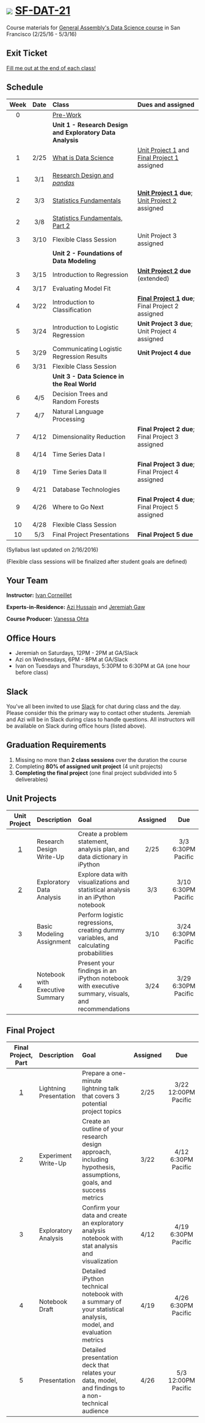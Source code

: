 # ![](https://ga-dash.s3.amazonaws.com/production/assets/logo-9f88ae6c9c3871690e33280fcf557f33.png) [SF-DAT-21](https://github.com/ga-students/SF-DAT-21)

Course materials for [General Assembly's Data Science course](https://generalassemb.ly/education/data-science/san-francisco) in San Francisco (2/25/16 - 5/3/16)

## Exit Ticket

[Fill me out at the end of each class!](http://tiny.cc/dat21)

## Schedule

| Week | Date | Class | Dues and assigned |
|:---:|:---:|:---|:---|
| 0 | | [Pre-Work](./pre-work) | |
| | | **Unit 1 - Research Design and Exploratory Data Analysis** |
| 1 | 2/25 | [What is Data Science](./classes/01) | [Unit Project 1](./unit-projects/1) and [Final Project 1](./final-project/1) assigned |
| 1 | 3/1 | [Research Design and _pandas_](./classes/02) | |
| 2 | 3/3 | [Statistics Fundamentals](./classes/03) | **[Unit Project 1](./unit-projects/1) due**; [Unit Project 2](./unit-projects/2) assigned |
| 2 | 3/8 | [Statistics Fundamentals, Part 2](./classes/04) | |
| 3 | 3/10 | Flexible Class Session | Unit Project 3 assigned |
| | | **Unit 2 - Foundations of Data Modeling** | |
| 3 | 3/15 | Introduction to Regression | **[Unit Project 2](./unit-projects/2) due** (extended) |
| 4 | 3/17 | Evaluating Model Fit | |
| 4 | 3/22 | Introduction to Classification | **[Final Project 1](./final-project/1) due**; Final Project 2 assigned |
| 5 | 3/24 | Introduction to Logistic Regression | **Unit Project 3 due**; Unit Project 4 assigned |
| 5 | 3/29 | Communicating Logistic Regression Results | **Unit Project 4 due** |
| 6 | 3/31 | Flexible Class Session | |
| | | **Unit 3 - Data Science in the Real World** | |
| 6 | 4/5 | Decision Trees and Random Forests | |
| 7 | 4/7 | Natural Language Processing | |
| 7 | 4/12 | Dimensionality Reduction | **Final Project 2 due**; Final Project 3 assigned |
| 8 | 4/14 | Time Series Data I | |
| 8 | 4/19 | Time Series Data II | **Final Project 3 due**; Final Project 4 assigned |
| 9 | 4/21 | Database Technologies | |
| 9 | 4/26 | Where to Go Next | **Final Project 4 due**; Final Project 5 assigned |
| 10 | 4/28 | Flexible Class Session | |
| 10 | 5/3 | Final Project Presentations | **Final Project 5 due** |

(Syllabus last updated on 2/16/2016)

(Flexible class sessions will be finalized after student goals are defined)

## Your Team

**Instructor:** [Ivan Corneillet](mailto:ivan+GA@paspeur.com)

**Experts-in-Residence:** [Azi Hussain](mailto:asjedhussain@gmail.com) and [Jeremiah Gaw](mailto:jeremiah.gaw@gmail.com)

**Course Producer:** [Vanessa Ohta](mailto:vanessa@generalassemb.ly)

## Office Hours

- Jeremiah on Saturdays, 12PM - 2PM at GA/Slack
- Azi on Wednesdays, 6PM - 8PM at GA/Slack
- Ivan on Tuesdays and Thursdays, 5:30PM to 6:30PM at GA (one hour before class)

## Slack

You've all been invited to use [Slack](https://sf-dat-21.slack.com) for chat during class and the day.  Please consider this the primary way to contact other students.  Jeremiah and Azi will be in Slack during class to handle questions.  All instructors will be available on Slack during office hours (listed above).

## Graduation Requirements

1. Missing no more than **2 class sessions** over the duration the course
2. Completing **80% of assigned unit project** (4 unit projects)
3. **Completing the final project** (one final project subdivided into 5 deliverables)

## Unit Projects

| Unit Project | Description | Goal | Assigned | Due |
|:---:|:---|:---|:---:|:---: |
| [1](./unit-projects/1) | Research Design Write-Up | Create a problem statement, analysis plan, and data dictionary in iPython | 2/25 | 3/3 6:30PM Pacific |
| [2](./unit-projects/2) | Exploratory Data Analysis | Explore data with visualizations and statistical analysis in an iPython notebook | 3/3 | 3/10 6:30PM Pacific |
| 3 | Basic Modeling Assignment | Perform logistic regressions, creating dummy variables, and calculating probabilities | 3/10 | 3/24 6:30PM Pacific |
| 4 | Notebook with Executive Summary | Present your findings in an iPython notebook with executive summary, visuals, and recommendations | 3/24 | 3/29 6:30PM Pacific |

## Final Project

| Final Project, Part | Description | Goal | Assigned | Due |
|:---:|:---|:---|:---:|:---:|
| [1](./final-project/1) | Lightning Presentation | Prepare a one-minute lightning talk that covers 3 potential project topics | 2/25 | 3/22 12:00PM Pacific |
| 2 | Experiment Write-Up | Create an outline of your research design approach, including hypothesis, assumptions, goals, and success metrics | 3/22 | 4/12 6:30PM Pacific |
| 3 | Exploratory Analysis | Confirm your data and create an exploratory analysis notebook with stat analysis and visualization | 4/12 | 4/19 6:30PM Pacific |
| 4 | Notebook Draft | Detailed iPython technical notebook with a summary of your statistical analysis, model, and evaluation metrics | 4/19 | 4/26 6:30PM Pacific |
| 5 | Presentation | Detailed presentation deck that relates your data, model, and findings to a non-technical audience | 4/26 | 5/3 12:00PM Pacific |
